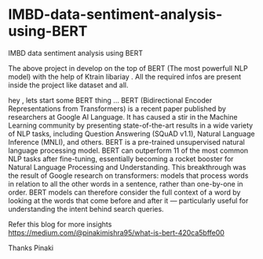 # IMBD-data-sentiment-analysis-using-BERT
IMBD data sentiment analysis using BERT


The above project in develop on the top of BERT (The most powerfull NLP model) with the help of Ktrain libariay .
All the required infos are present inside the project like dataset and all.

hey , lets start some BERT thing …
BERT (Bidirectional Encoder Representations from Transformers) is a recent paper published by researchers at Google AI Language. It has caused a stir in the Machine Learning community by presenting state-of-the-art results in a wide variety of NLP tasks, including Question Answering (SQuAD v1.1), Natural Language Inference (MNLI), and others.
BERT is a pre-trained unsupervised natural language processing model. BERT can outperform 11 of the most common NLP tasks after fine-tuning, essentially becoming a rocket booster for Natural Language Processing and Understanding.
This breakthrough was the result of Google research on transformers: models that process words in relation to all the other words in a sentence, rather than one-by-one in order. BERT models can therefore consider the full context of a word by looking at the words that come before and after it — particularly useful for understanding the intent behind search queries.

Refer this blog for more insights
https://medium.com/@pinakimishra95/what-is-bert-420ca5bffe00


Thanks
Pinaki
